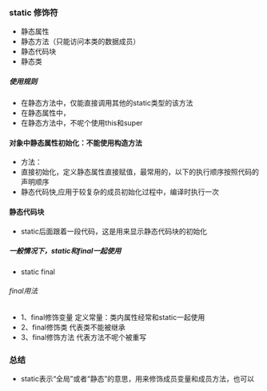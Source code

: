 ### static 修饰符
* 静态属性
* 静态方法（只能访问本类的数据成员）
* 静态代码块
* 静态类
##### 使用规则
* 在静态方法中，仅能直接调用其他的static类型的该方法
* 在静态属性中，
* 在静态方法中，不呢个使用this和super

#### 对象中静态属性初始化：不能使用构造方法
* 方法：
* 直接初始化，定义静态属性直接赋值，最常用的，以下的执行顺序按照代码的声明顺序
* 静态代码快,应用于较复杂的成员初始化过程中，编译时执行一次

#### 静态代码块
* static后面跟着一段代码，这是用来显示静态代码块的初始化

##### 一般情况下，static和final一起使用
* static final 

###### final用法
* 1、final修饰变量  定义常量：类内属性经常和static一起使用
* 2、final修饰类    代表类不能被继承
* 3、final修饰方法  代表方法不呢个被重写

### 总结
* static表示“全局”或者“静态”的意思，用来修饰成员变量和成员方法，也可以